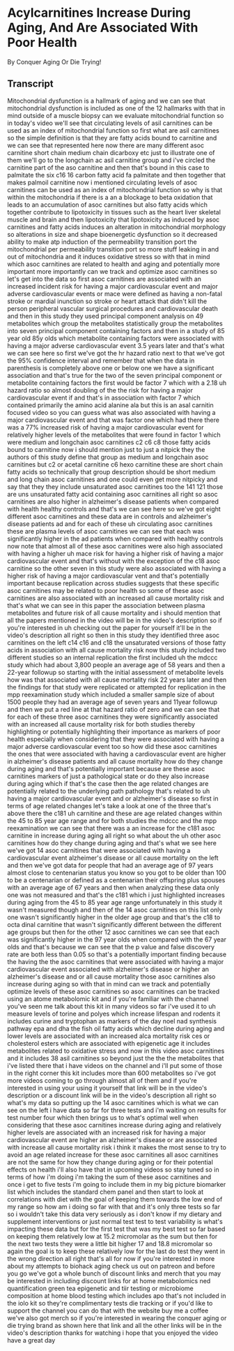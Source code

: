 # Acylcarnitines Increase During Aging, And Are Associated With Poor Health

By Conquer Aging Or Die Trying! 


## Transcript

Mitochondrial dysfunction is a hallmark of aging and we can see that mitochondrial dysfunction is included as one of the 12 hallmarks with that in mind outside of a muscle biopsy can we evaluate mitochondrial function so in today's video we'll see that circulating levels of asil carnitines can be used as an index of mitochondrial function so first what are asil carnitines so the simple definition is that they are fatty acids bound to carnitine and we can see that represented here now there are many different asoc carnitine short chain medium chain dicarboxy etc just to illustrate one of them we'll go to the longchain ac asil carnitine group and i've circled the carnitine part of the aso carnitine and then that's bound in this case to palmitate the six c16 16 carbon fatty acid fa palmitate and then together that makes palmoil carnitine now i mentioned circulating levels of asoc carnitines can be used as an index of mitochondrial function so why is that within the mitochondria if there is a an a blockage to beta oxidation that leads to an accumulation of asoc carnitines but also fatty acids which together contribute to lipotoxicity in tissues such as the heart liver skeletal muscle and brain and then lipotoxicity that lipotoxicity as induced by asoc carnitines and fatty acids induces an alteration in mitochondrial morphology so alterations in size and shape bioenergetic dysfunction so it decreased ability to make atp induction of the permeability transition port the mitochondrial per permeability transition port so more stuff leaking in and out of mitochondria and it induces oxidative stress so with that in mind which asoc carnitines are related to health and aging and potentially more important more importantly can we track and optimize asoc carnitines so let's get into the data so first asoc carnitines are associated with an increased incident risk for having a major cardiovascular event and major adverse cardiovascular events or mace were defined as having a non-fatal stroke or mardial inunction so stroke or heart attack that didn't kill the person peripheral vascular surgical procedures and cardiovascular death and then in this study they used principal component analysis on 49 metabolites which group the metabolites statistically group the metabolites into seven principal component containing factors and then in a study of 85 year old 85y olds which metabolite containing factors were associated with having a major adverse cardiovascular event 3.5 years later and that's what we can see here so first we've got the hr hazard ratio next to that we've got the 95% confidence interval and remember that when the data in parenthesis is completely above one or below one we have a significant association and that's true for the two of the seven principal component or metabolite containing factors the first would be factor 7 which with a 2.18 uh hazard ratio so almost doubling of the the risk for having a major cardiovascular event if and that's in association with factor 7 which contained primarily the amino acid alanine ala but this is an asal carnitin focused video so you can guess what was also associated with having a major cardiovascular event and that was factor one which had there there was a 77% increased risk of having a major cardiovascular event for relatively higher levels of the metabolites that were found in factor 1 which were medium and longchain asoc carnitines c2 c6 c8 those fatty acids bound to carnitine now i should mention just to just a nitpick they the authors of this study define that group as medium and longchain asoc carnitines but c2 or acetal carnitine c6 hexo carnitine these are short chain fatty acids so technically that group description should be short medium and long chain asoc carnitines and one could even get more nitpicky and say that they they include unsaturated asoc carnitines too the 141 121 those are uns unsaturated fatty acid containing asoc carnitines all right so asoc carnitines are also higher in alzheimer's disease patients when compared with health healthy controls and that's we can see here so we've got eight different asoc carnitines and these data are in controls and alzheimer's disease patients ad and for each of these uh circulating asoc carnitines these are plasma levels of asoc carnitines we can see that each was significantly higher in the ad patients when compared with healthy controls now note that almost all of these asoc carnitines were also high associated with having a higher uh mace risk for having a higher risk of having a major cardiovascular event and that's without with the exception of the c18 asoc carnitine so the other seven in this study were also associated with having a higher risk of having a major cardiovascular vent and that's potentially important because replication across studies suggests that these specific asoc carnitines may be related to poor health so some of these asoc carnitines are also associated with an increased all cause mortality risk and that's what we can see in this paper the association between plasma metabolites and future risk of all cause mortality and i should mention that all the papers mentioned in the video will be in the video's description so if you're interested in uh checking out the paper for yourself it'll be in the video's description all right so then in this study they identified three asoc carnitines on the left c14 c16 and c18 the unsaturated versions of those fatty acids in association with all cause mortality risk now this study included two different studies so an internal replication the first included uh the mdccc study which had about 3,800 people an average age of 58 years and then a 22-year followup so starting with the initial assessment of metabolite levels how was that associated with all cause mortality risk 22 years later and then the findings for that study were replicated or attempted for replication in the mpp reexamination study which included a smaller sample size of about 1500 people they had an average age of seven years and 11year followup and then we put a red line at that hazard ratio of zero and we can see that for each of these three asoc carnitines they were significantly associated with an increased all cause mortality risk for both studies thereby highlighting or potentially highlighting their importance as markers of poor health especially when considering that they were associated with having a major adverse cardiovascular event too so how did these asoc carnitines the ones that were associated with having a cardiovascular event are higher in alzheimer's disease patients and all cause mortality how do they change during aging and that's potentially important because are these asoc carnitines markers of just a pathological state or do they also increase during aging which if that's the case then the age related changes are potentially related to the underlying path pathology that's related to uh having a major cardiovascular event and or alzheimer's disease so first in terms of age related changes let's take a look at one of the three that's above there the c181 uh carnitine and these are age related changes within the 45 to 85 year age range and for both studies the mdccc and the mpp reexamination we can see that there was a an increase for the c181 asoc carnitine in increase during aging all right so what about the uh other asoc carnitines how do they change during aging and that's what we see here we've got 14 asoc carnitines that were associated with having a cardiovascular event alzheimer's disease or all cause mortality on the left and then we've got data for people that had an average age of 97 years almost close to centenarian status you know so you got to be older than 100 to be a centenarian or defined as a centenarian their offspring plus spouses with an average age of 67 years and then when analyzing these data only one was not measured and that's the c181 which i just highlighted increases during aging from the 45 to 85 year age range unfortunately in this study it wasn't measured though and then of the 14 asoc carnitines on this list only one wasn't significantly higher in the older age group and that's the c18 to octa dinal carnitine that wasn't significantly different between the different age groups but then for the other 12 asoc carnitines we can see that each was significantly higher in the 97 year olds when compared with the 67 year olds and that's because we can see that the p value and false discovery rate are both less than 0.05 so that's a potentially important finding because the having the the asoc carnitines that were associated with having a major cardiovascular event associated with alzheimer's disease or higher an alzheimer's disease and or all cause mortality those asoc carnitines also increase during aging so with that in mind can we track and potentially optimize levels of these asoc carnitines so asoc carnitines can be tracked using an atome metabolomic kit and if you're familiar with the channel you've seen me talk about this kit in many videos so far i've used it to uh measure levels of torine and polyes which increase lifespan and rodents it includes curine and tryptophan as markers of the day noel nad synthesis pathway epa and dha the fish oil fatty acids which decline during aging and lower levels are associated with an increased alca mortality risk ces or cholesterol esters which are associated with epigenetic age it includes metabolites related to oxidative stress and now in this video asoc carnitines and it includes 38 asil carnitines so beyond just the the the metabolites that i've listed there that i have videos on the channel and i'll put some of those in the right corner this kit includes more than 600 metabolites so i've got more videos coming to go through almost all of them and if you're interested in using your using it yourself that link will be in the video's description or a discount link will be in the video's description all right so what's my data so putting up the 14 asoc carnitines which is what we can see on the left i have data so far for three tests and i'm waiting on results for test number four which then brings us to what's optimal well when considering that these asoc carnitines increase during aging and relatively higher levels are associated with an increased risk for having a major cardiovascular event are higher an alzheimer's disease or are associated with increase all cause mortality risk i think it makes the most sense to try to avoid an age related increase for these asoc carnitines all asoc carnitines are not the same for how they change during aging or for their potential effects on health i'll also have that in upcoming videos so stay tuned so in terms of how i'm doing i'm taking the sum of these asoc carnitines and once i get to five tests i'm going to include them in my big picture biomarker list which includes the standard chem panel and then start to look at correlations with diet with the goal of keeping them towards the low end of my range so how am i doing so far with that and it's only three tests so far so i wouldn't take this data very seriously as i don't know if my dietary and supplement interventions or just normal test test to test variability is what's impacting these data but for the first test that was my best test so far based on keeping them relatively low at 15.2 micromolar as the sum but then for the next two tests they were a little bit higher 17 and 18.8 micromolar so again the goal is to keep these relatively low for the last do test they went in the wrong direction all right that's all for now if you're interested in more about my attempts to biohack aging check us out on patreon and before you go we've got a whole bunch of discount links and merch that you may be interested in including discount links for at home metabolomics ned quantification green tea epigenetic and tiir testing or microbiome composition at home blood testing which includes apo that's not included in the iolo kit so they're complimentary tests die tracking or if you'd like to support the channel you can do that with the website buy me a coffee we've also got merch so if you're interested in wearing the conquer aging or die trying brand as shown here that link and all the other links will be in the video's description thanks for watching i hope that you enjoyed the video have a great day
